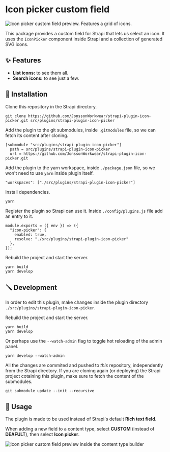 # Icon picker custom field

![Icon picker custom field preview. Features a grid of icons.](https://github.com/JonssonWorkwear/strapi-plugin-icon-picker/assets/22895284/11e22408-3c27-4f05-a674-2b690342313a)


This package provides a custom field for Strapi that lets us select an icon. It uses the `IconPicker` component inside Strapi and a collection of generated SVG icons. 

## ✨ Features

* **List icons:** to see them all. 
* **Search icons:** to see just a few.

## 🔧 Installation

Clone this repository in the Strapi directory.

```
git clone https://github.com/JonssonWorkwear/strapi-plugin-icon-picker.git src/plugins/strapi-plugin-icon-picker
```

Add the plugin to the git submodules, inside `.gitmodules` file, so we can fetch its content after cloning.

```
[submodule "src/plugins/strapi-plugin-icon-picker"] 
  path = src/plugins/strapi-plugin-icon-picker
  url = https://github.com/JonssonWorkwear/strapi-plugin-icon-picker.git
```

Add the plugin to the yarn workspace, inside `./package.json` file, so we won't need to use `yarn` inside plugin itself.

```
"workspaces": ["./src/plugins/strapi-plugin-icon-picker"]
```

Install dependencies.

```
yarn
```

Register the plugin so Strapi can use it. Inside `./config/plugins.js` file add an entry to it.

```
module.exports = ({ env }) => ({
  "icon-picker": {
    enabled: true,
    resolve: "./src/plugins/strapi-plugin-icon-picker"
  },
});
```

Rebuild the project and start the server.

```
yarn build
yarn develop
```

## 🪛 Development

In order to edit this plugin, make changes inside the plugin directory `./src/plugins/strapi-plugin-icon-picker`.

Rebuild the project and start the server.

```
yarn build
yarn develop
```

Or perhaps use the `--watch-admin` flag to toggle hot reloading of the admin panel.

```
yarn develop --watch-admin
```

All the changes are commited and pushed to _this_ repository, independently from the Strapi directory. If you are cloning again (or deploying) the Strapi project cotaining this plugin, make sure to fetch the content of the submodules.

```
git submodule update --init --recursive
```

## 📝 Usage

The plugin is made to be used instead of Strapi's default **Rich text field**. 

When adding a new field to a content type, select **CUSTOM** (instead of **DEAFULT**), then select **Icon picker**.

![Icon picker custom field preview inside the content type builder](https://github.com/JonssonWorkwear/strapi-plugin-icon-picker/assets/22895284/3e97f7f7-8bf8-4499-922d-281ff311fdff)
